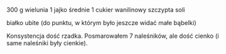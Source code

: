 300 g wielunia
1 jajko średnie
1 cukier wanilinowy
szczypta soli

białko ubite (do punktu, w którym było jeszcze widać małe bąbelki)

Konsystencja dość rzadka. Posmarowałem 7 naleśników, ale dość cienko (i same
naleśniki były cienkie).
